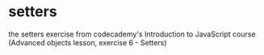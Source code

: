 # setters
the setters exercise from codecademy's Introduction to JavaScript course (Advanced objects lesson, exercise 6 - Setters)
